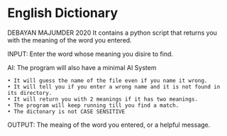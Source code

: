 # English Dictionary
DEBAYAN MAJUMDER 2020
It contains a python script that returns you with the meaning of the word you entered.

INPUT:
    Enter the word whose meaning you disire to find.

AI: The program will also have a minimal AI System

    • It will guess the name of the file even if you name it wrong.
    • It will tell you if you enter a wrong name and it is not found in its directory.
    • It will return you with 2 meanings if it has two meanings.
    • The program will keep running till you find a match.
    • The dictonary is not CASE SENSITIVE

OUTPUT:
    The meaing of the word you entered, or a helpful message.


